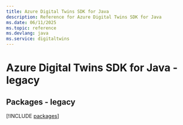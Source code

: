 ```yaml
---
title: Azure Digital Twins SDK for Java
description: Reference for Azure Digital Twins SDK for Java
ms.date: 06/11/2025
ms.topic: reference
ms.devlang: java
ms.service: digitaltwins
---
```

# Azure Digital Twins SDK for Java - legacy
## Packages - legacy
[!INCLUDE [packages](digital-twins-index.md)]